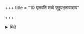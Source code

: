 +++
title = "10 घृतवति शब्दे जुहूपभृतावादाय"

+++

<details><summary>थिते</summary>

घृतवति शब्दे जुहूपभृतावादाय दक्षिणा सकृदतिक्रान्त उपांशुयाजवत्प्रचरति १०
</details>
